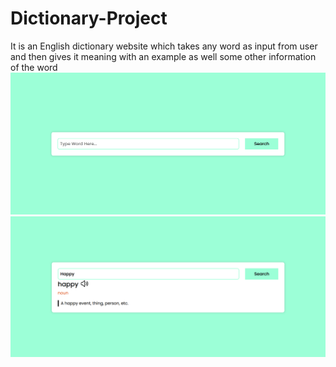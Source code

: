 # Dictionary-Project

It is an English dictionary website which takes any word as input from user and then gives it meaning with an example as well some other information of the word
<img src="img1.png" alt="screenshot 1">
<img src="img2.png" alt="screenshot 2">

